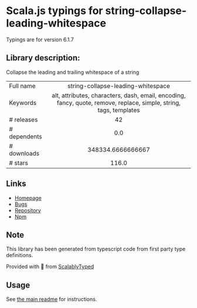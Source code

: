 
# Scala.js typings for string-collapse-leading-whitespace

Typings are for version 6.1.7

## Library description:
Collapse the leading and trailing whitespace of a string

|                    |                 |
| ------------------ | :-------------: |
| Full name          | string-collapse-leading-whitespace |
| Keywords           | alt, attributes, characters, dash, email, encoding, fancy, quote, remove, replace, simple, string, tags, templates |
| # releases         | 42 |
| # dependents       | 0.0 |
| # downloads        | 348334.6666666667 |
| # stars            | 116.0 |

## Links
- [Homepage](https://codsen.com/os/string-collapse-leading-whitespace)
- [Bugs](https://github.com/codsen/codsen/issues)
- [Repository](https://github.com/codsen/codsen)
- [Npm](https://www.npmjs.com/package/string-collapse-leading-whitespace)
    


## Note
This library has been generated from typescript code from first party type definitions.

Provided with :purple_heart: from [ScalablyTyped](https://github.com/oyvindberg/ScalablyTyped)

## Usage
See [the main readme](../../readme.md) for instructions.


